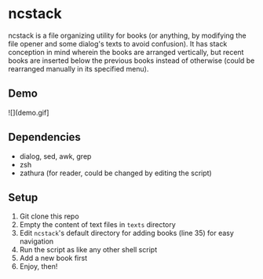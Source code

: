 # ncstack
ncstack is a file organizing utility for books (or anything, by modifying the file opener and some dialog's texts to avoid confusion). It has stack conception in mind wherein the books are arranged vertically, but recent books are inserted below the previous books instead of otherwise (could be rearranged manually in its specified menu).

## Demo
![](demo.gif]

## Dependencies
* dialog, sed, awk, grep
* zsh
* zathura (for reader, could be changed by editing the script)

## Setup
1. Git clone this repo
2. Empty the content of text files in `texts` directory
3. Edit `ncstack`'s default directory for adding books (line 35) for easy navigation
4. Run the script as like any other shell script
5. Add a new book first
6. Enjoy, then!
